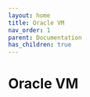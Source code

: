 ```yaml
---
layout: home
title: Oracle VM
nav_order: 1
parent: Documentation
has_children: true
---
```


Oracle VM
=========